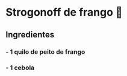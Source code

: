 # Strogonoff de frango :chicken:

## Ingredientes ##

### - 1 quilo de peito de frango

### - 1 cebola







